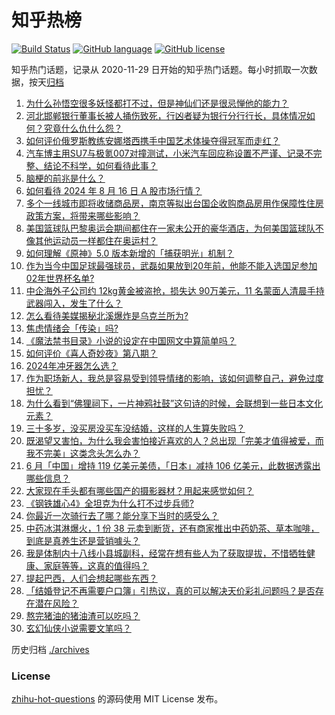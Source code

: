 # 知乎热榜
[![Build Status](https://github.com/ToWeLong/zhihu-hot-questions/workflows/CI/badge.svg)](https://github.com/ToWeLong/zhihu-hot-questions/actions)
[![GitHub language](https://img.shields.io/badge/language-golang-orange.svg)](https://golang.org/)
[![GitHub license](https://img.shields.io/github/license/ToWeLong/zhihu-hot-questions)](https://github.com/ToWeLong/zhihu-hot-questions/blob/main/LICENSE)

知乎热门话题，记录从 2020-11-29 日开始的知乎热门话题。每小时抓取一次数据，按天[归档](./archives)

<!-- BEGIN -->

1. [为什么孙悟空很多妖怪都打不过，但是神仙们还是很忌惮他的能力？](https://www.zhihu.com/question/661066157)
1. [河北邯郸银行董事长被人捅伤致死，行凶者疑为银行分行行长，具体情况如何？究竟什么仇什么怨？](https://www.zhihu.com/question/664440214)
1. [如何评价俄罗斯教练安娜塔西携手中国艺术体操夺得冠军而走红？](https://www.zhihu.com/question/664204389)
1. [汽车博主用SU7与极氪007对撞测试，小米汽车回应称设置不严谨、记录不完整、结论不科学，如何看待此事？](https://www.zhihu.com/question/664388770)
1. [脑梗的前兆是什么？](https://www.zhihu.com/question/512115942)
1. [如何看待 2024 年 8 月 16 日 A 股市场行情？](https://www.zhihu.com/question/664425851)
1. [多个一线城市即将收储商品房，南京等拟出台国企收购商品房用作保障性住房政策方案，将带来哪些影响？](https://www.zhihu.com/question/664433311)
1. [美国篮球队巴黎奥运会期间都住在一家未公开的豪华酒店，为何美国篮球队不像其他运动员一样都住在奥运村？](https://www.zhihu.com/question/663261852)
1. [如何理解《原神》5.0 版本新增的「捕获明光」机制？](https://www.zhihu.com/question/664442510)
1. [作为当今中国足球最强球员，武磊如果放到20年前，他能不能入选国足参加02年世界杯名单?](https://www.zhihu.com/question/664207624)
1. [中企海外子公司约 12kg黄金被盗抢，损失达 90万美元，11 名蒙面人清晨手持武器闯入，发生了什么？](https://www.zhihu.com/question/664364932)
1. [怎么看待美媒揭秘北溪爆炸是乌克兰所为?](https://www.zhihu.com/question/664351848)
1. [焦虑情绪会「传染」吗?](https://www.zhihu.com/question/664220918)
1. [《魔法禁书目录》小说的设定在中国网文中算简单吗？](https://www.zhihu.com/question/436151375)
1. [如何评价《喜人奇妙夜》第八期？](https://www.zhihu.com/question/664435971)
1. [2024年冲牙器怎么选？](https://www.zhihu.com/question/656738456)
1. [作为职场新人，我总是容易受到领导情绪的影响，该如何调整自己，避免过度担忧？](https://www.zhihu.com/question/662639410)
1. [为什么看到“佛狸祠下，一片神鸦社鼓”这句诗的时候，会联想到一些日本文化元素？](https://www.zhihu.com/question/664398654)
1. [三十多岁，没买房没买车没结婚，这样的人生算失败吗？](https://www.zhihu.com/question/664443879)
1. [既渴望又害怕，为什么我会害怕接近喜欢的人？总出现「完美才值得被爱，而我不完美」这类念头怎么办？](https://www.zhihu.com/question/664089327)
1. [6 月「中国」增持 119 亿美元美债，「日本」减持 106 亿美元，此数据透露出哪些信息？](https://www.zhihu.com/question/664428399)
1. [大家现在手头都有哪些国产的摄影器材？用起来感觉如何？](https://www.zhihu.com/question/663770720)
1. [《钢铁雄心4》全坦克为什么打不过步兵师?](https://www.zhihu.com/question/661824961)
1. [你最近一次骑行去了哪？能分享下当时的感受么？](https://www.zhihu.com/question/662292428)
1. [中药冰淇淋爆火，1 份 38 元卖到断货，还有商家推出中药奶茶、草本咖啡，到底是真养生还是营销噱头？](https://www.zhihu.com/question/664353153)
1. [我是体制内十八线小县城副科，经常在想有些人为了获取提拔，不惜牺牲健康、家庭等等，这真的值得吗？](https://www.zhihu.com/question/662220535)
1. [提起巴西，人们会想起哪些东西？](https://www.zhihu.com/question/48874152)
1. [「结婚登记不再需要户口簿」引热议，真的可以解决天价彩礼问题吗？是否存在潜在风险？](https://www.zhihu.com/question/664426605)
1. [熬完猪油的猪油渣可以吃吗？](https://www.zhihu.com/question/663973788)
1. [玄幻仙侠小说需要文笔吗？](https://www.zhihu.com/question/664332171)

<!-- END -->

历史归档 [./archives](./archives)


### License
[zhihu-hot-questions](https://github.com/towelong/zhihu-hot-questions) 的源码使用 MIT License 发布。